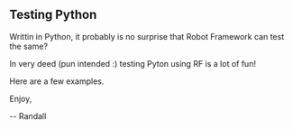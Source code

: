 ## Testing Python
Writtin in Python, it probably is no surprise that Robot Framework can test the same?

In very deed (pun intended :) testing Pyton using RF is a lot of fun!

Here are a few examples.

Enjoy,

-- Randall
